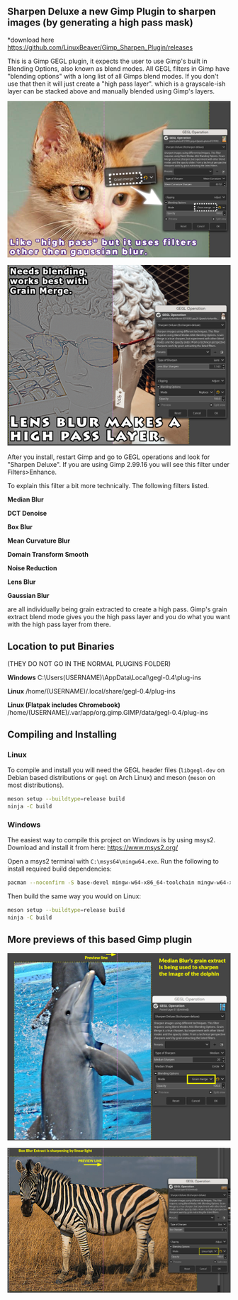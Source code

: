 ## Sharpen Deluxe a new Gimp Plugin to sharpen images (by generating a high pass mask)

*download here
https://github.com/LinuxBeaver/Gimp_Sharpen_Plugin/releases

This is a Gimp GEGL plugin, it expects the user to use Gimp's built in Blending Options, also known as blend modes.
 All GEGL filters in Gimp have "blending options" with a long list of all Gimps blend modes. If you don't use
that then it will just create a "high pass layer". which is a grayscale-ish layer can be stacked above and manually
 blended using Gimp's layers.

![image preview](Previews/preview_1.png)

![image preview](Previews/preview_2.png)

After you install, restart Gimp and go to GEGL operations and look for "Sharpen Deluxe". If you are using Gimp 
2.99.16 you will see this filter under Filters>Enhance.

To explain this filter a bit more technically. The following filters listed.

**Median Blur**

**DCT Denoise**

**Box Blur**

**Mean Curvature Blur**

**Domain Transform Smooth**

**Noise Reduction**

**Lens Blur**

**Gaussian Blur**

are all individually being grain extracted to create a high pass. 
Gimp's grain extract blend mode gives you the high pass layer and 
you do what you want with the high pass layer from there. 

## Location to put Binaries
(THEY DO NOT GO IN THE NORMAL PLUGINS FOLDER)

**Windows**
 C:\Users\(USERNAME)\AppData\Local\gegl-0.4\plug-ins
 
**Linux**
 /home/(USERNAME)/.local/share/gegl-0.4/plug-ins

**Linux (Flatpak includes Chromebook)**
 /home/(USERNAME)/.var/app/org.gimp.GIMP/data/gegl-0.4/plug-ins

## Compiling and Installing

### Linux

To compile and install you will need the GEGL header files (`libgegl-dev` on
Debian based distributions or `gegl` on Arch Linux) and meson (`meson` on
most distributions).

```bash
meson setup --buildtype=release build
ninja -C build

```
### Windows

The easiest way to compile this project on Windows is by using msys2.  Download
and install it from here: https://www.msys2.org/

Open a msys2 terminal with `C:\msys64\mingw64.exe`.  Run the following to
install required build dependencies:

```bash
pacman --noconfirm -S base-devel mingw-w64-x86_64-toolchain mingw-w64-x86_64-meson mingw-w64-x86_64-gegl
```

Then build the same way you would on Linux:

```bash
meson setup --buildtype=release build
ninja -C build

```


## More previews of this based Gimp plugin

![image preview](Previews/preview_3.png)

![image preview](Previews/preview_4.png)



